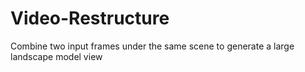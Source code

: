 # Video-Restructure
Combine two input frames under the same scene to generate a large landscape model view
